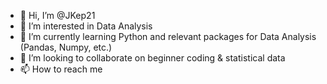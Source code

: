 - 👋 Hi, I’m @JKep21
- 👀 I’m interested in Data Analysis
- 🌱 I’m currently learning Python and relevant packages for Data Analysis (Pandas, Numpy, etc.)
- 💞️ I’m looking to collaborate on beginner coding & statistical data
- 📫 How to reach me 

<!---
JKep21/JKep21 is a ✨ special ✨ repository because its `README.md` (this file) appears on your GitHub profile.
You can click the Preview link to take a look at your changes.
--->
